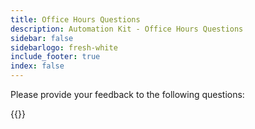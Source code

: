 ```yaml
---
title: Office Hours Questions
description: Automation Kit - Office Hours Questions
sidebar: false
sidebarlogo: fresh-white
include_footer: true
index: false
---
```


Please provide your feedback to the following questions:

{{<questions showNavigationButtons=false />}}